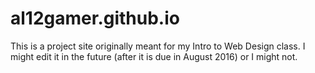# al12gamer.github.io
This is a project site originally meant for my Intro to Web Design class. I might edit it in the future (after it is due in August 2016) or I might not.
